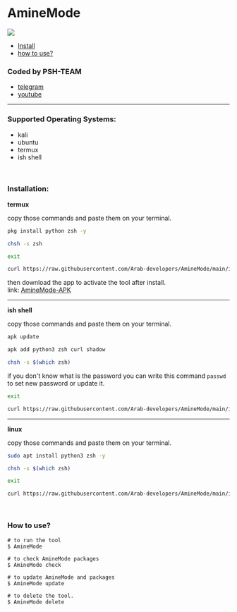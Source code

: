 # AmineMode

<p>
<a href=""><img src="https://img.shields.io/github/repo-size/Arab-developers/AmineMode?label=tool size"></a>
</p>

- [Install](#install)
- [how to use?](#docs)

### Coded by PSH-TEAM

- [telegram](https://t.me/psh_team)
- [youtube](https://www.youtube.com/channel/UCRFNcuHk3I_1g6PBaBxj9qQ)

___

### Supported Operating Systems:

- kali
- ubuntu
- termux
- ish shell

<br>
<div id="install"></div>

### Installation:

**termux**

copy those commands and paste them on your terminal.

```bash
pkg install python zsh -y
```

```bash
chsh -s zsh
```
```bash
exit
```
```bash
curl https://raw.githubusercontent.com/Arab-developers/AmineMode/main/install.sh > AmineMode.install 2> .AmineMode-install.log && source AmineMode.install
```

then download the app to activate the tool after install.
<br>link: <a href="https://github.com/Arab-developers/HackerMode-Apk">AmineMode-APK</a>
___
**ish shell**

copy those commands and paste them on your terminal.

```bash
apk update
```
```bash
apk add python3 zsh curl shadow
```
```bash
chsh -s $(which zsh)
```
if you don't know what is the password you can write this command `passwd` to set new password or update it.
```bash
exit
```
```bash
curl https://raw.githubusercontent.com/Arab-developers/AmineMode/main/install.sh > AmineMode.install 2> .AmineMode-install.log && source AmineMode.install
```
___
**linux**

copy those commands and paste them on your terminal.

```bash
sudo apt install python3 zsh -y
```

```bash
chsh -s $(which zsh)
```
```bash
exit
```
```bash
curl https://raw.githubusercontent.com/Arab-developers/AmineMode/main/install.sh > AmineMode.install 2> .AmineMode-install.log && source AmineMode.install
```

<br>
<div id="docs"></div>

### How to use?

```shell
# to run the tool
$ AmineMode

# to check AmineMode packages
$ AmineMode check

# to update AmineMode and packages
$ AmineMode update

# to delete the tool.
$ AmineMode delete
```